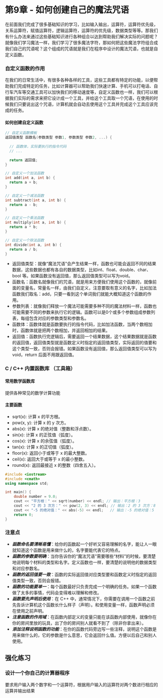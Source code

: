 # 第9章 - 如何创建自己的魔法咒语

在前面我们完成了很多基础知识的学习，比如输入输出，运算符，运算符优先级，关系运算符，赋值运算符，逻辑运算符，运算符的优先级，数据类型等等。那我们有什么办法来通过这些基础知识进行各种组合以达到帮助我们解决实际的问题呢？就像我们学习魔法一样，我们学习了很多魔法字符，那如何把这些魔法字符组合成我们自己的咒语呢？这个组成的咒语就是我们在程序中设计的魔法咒语，也就是自定义函数。

### 自定义函数的作用

在我们的日常生活中，有很多各种各样的工具，这些工具都有特定的功能，以便帮助我们完成特定的任务，比如计算器可以帮助我们快速计算、手机可以打电话、自行车汽车等交通工具可以加快我们的移动速度等，自定义函数也一样，我们可以根据我们实际的需求来把它设计成一个工具，并给这个工具取一个咒语，在使用的时候我们只要说出这个咒语，计算机就会自动去使用这个工具并完成这个工具应该完成的任务。

#### 如何创建自定义函数

```c++
// 自定义函数模板
返回值类型 函数名(参数类型 参数1, 参数类型 参数2, ...) {
  
  // 函数体，实际要执行的指令代码
  // ...
  
  return 返回值;
}

// 自定义一个加法函数
int add(int a, int b) {
  return a + b;
}

// 自定义一个减法函数
int subtract(int a, int b) {
  return a - b;
}

// 自定义一个乘法函数
int multiply(int a, int b) {
  return a * b;
}

// 自定义一个除法函数
int divide(int a, int b) {
  return a / b;
}
```

- 返回值类型：就像“魔法咒语”会产生结果一样，函数也可能会返回不同的结果数据，这些数据也都有各自的数据类型，比如int、float、double、char、bool 等。如果函数没有返回值，那么返回值类型可以写为void。
- 函数名：函数名就像我们的咒语，就是用来方便我们使用这个函数的，就像前面的变量名，常量名一样，由我们自定义，注意要取有意义的名字，比如加法函数我们取名：add，只要一看到这个单词我们就能大概知道这个函数的作用。
- 参数列表：就像我们释放一个魔法可能需要多种不同的魔法材料一样，函数也可能需要不同的参数来执行它的逻辑。函数可以是0个或多个参数组成参数列表，每组包含对应的参数类型和参数名。
- 函数体：函数体就是函数要执行的指令代码，比如加法函数，当两个数相加时，函数体就是把两个数相加，并返回相加的结果。
- 返回值：函数执行完逻辑后，需要返回一个结果数据，这个结果数据就是函数的返回值，返回值类型就是函数定义时指定的返回值类型，实际返回的值要和这个类型一致，否则会报错。如果函数没有返回值，那么返回值类型可以写为void，return 后面不用跟返回值。

### C / C++ 内置函数库 （工具箱）

#### 常用数学函数库 <cmath>

提供各种常见的数学计算功能

#### 主要函数

- sqrt(x): 计算 x 的平方根。
- pow(x, y): 计算 x 的 y 次方。
- abs(x): 计算 x 的绝对值（整数和浮点数）。
- sin(x): 计算 x 的正弦值（弧度）。
- cos(x): 计算 x 的余弦值（弧度）。
- tan(x): 计算 x 的正切值（弧度）。
- floor(x): 返回小于或等于 x 的最大整数。
- ceil(x): 返回大于或等于 x 的最小整数。
- round(x): 返回最接近 x 的整数（四舍五入）。

```c++
#include <iostream>
#include <cmath>
using namespace std;

int main() {
    double number = 9.0;
    cout << "平方根：" << sqrt(number) << endl; // 输出：平方根：3
    cout << "2 的 3 次方：" << pow(2, 3) << endl; // 输出：2 的 3 次方：8
    cout << "-5 的绝对值：" << abs(-5) << endl;   // 输出：-5 的绝对值：5
    return 0;
}
```

### 注意点

- ***函数命名要清晰易懂***：给你的函数起一个好听又容易理解的名字，能让人一眼就知道这个函数是用来做什么的，名字要能代表它的特点。
- ***函数的参数要明确***：当你告诉你的“魔法咒语”需要哪些“材料”的时候，要清楚地说明每个材料的类型和名字。定义函数也一样，要清楚的说明他的数据类型和对应参数名。
- ***函数的返回值要一致***：函数的实际返回值对应类型要和函数定义时指定的返回值类型一致，否则会报错。
- ***函数的功能要单一***：每个函数最好只负责完成一个明确的任务。如果一个函数做了太多的事情，代码会变得难以理解和修改。
- ***函数要先声明后使用***：在 C++ 中，通常情况下，你需要在调用一个函数之前先告诉计算机这个函数长什么样子（声明）。和使用变量一样，函数声明必须在使用之前声明。
- ***注意函数的作用域***：在函数内部定义的变量只能在该函数内部使用，就像你在你的房间里放的玩具，出了你的房间别人就看不到了（除非你拿出来）。
- ***添加注释说明函数的功能***：在你的函数代码旁边写一些注释，说明这个函数是用来做什么的，它的参数是什么意思，它会返回什么值。方便以后自己和别人使用。


## 强化练习

### 设计一个你自己的计算器程序

要求用户输入两个数字和一个运算符，根据用户输入的运算符对两个数进行相应的运算并输出结果



